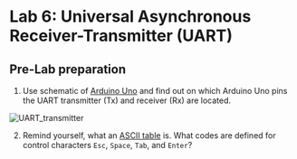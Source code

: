 # Lab 6: Universal Asynchronous Receiver-Transmitter (UART)

## Pre-Lab preparation

1. Use schematic of [Arduino Uno](https://oshwlab.com/tomas.fryza/arduino-shields) and find out on which Arduino Uno pins the UART transmitter (Tx) and receiver (Rx) are located.

![UART_transmitter](https://user-images.githubusercontent.com/99497162/199128760-3c6c0c84-e1a8-4bac-8b88-4a1cd993e462.png)

2. Remind yourself, what an [ASCII table](http://www.asciitable.com/) is. What codes are defined for control characters `Esc`, `Space`, `Tab`, and `Enter`?

<a name="part1"></a>

